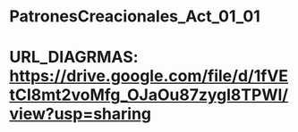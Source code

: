# PatronesCreacionales_Act_01_01

# URL_DIAGRMAS: https://drive.google.com/file/d/1fVEtCI8mt2voMfg_OJaOu87zygl8TPWl/view?usp=sharing
